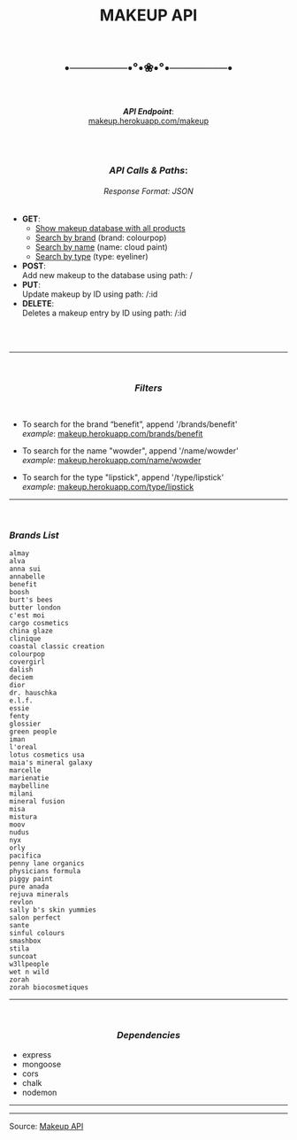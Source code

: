 <center> 

# MAKEUP API
 
<br>
  
## •───────•°•❀•°•───────•
  

<br>

### <center>

***API Endpoint***: <br> <a href="https://www.makeup.herokuapp.com/makeup" target="_blank">makeup.herokuapp.com/makeup</a> 

<br>


<br>

### <center>***API Calls & Paths***: 

###### *Response Format*: JSON

</center>

- **GET**: 
  - <a href="https://www.makeup.herokuapp.com/makeup" target="_blank">Show makeup database with all products</a>
  - <a href="https://www.makeup.herokuapp.com/makeup/brand/colourpop" target="_blank">Search by brand</a> (brand: colourpop)
  - <a href="https://www.makeup.herokuapp.com/makeup/type/eyeliner" target="_blank">Search by name</a> (name: cloud paint)
  - <a href="https://www.makeup.herokuapp.com/makeup/type/cloud paint" target="_blank">Search by type</a> (type: eyeliner)
- **POST**: <br>
  Add new makeup to the database using path: /
- **PUT**: <br>
   Update makeup by ID using path: /:id
- **DELETE**: <br>
  Deletes a makeup entry by ID using path: /:id

<br>
<center>


<br>

---
<br>

### ***Filters***

</center>

<br>

- To search for the brand “benefit”, append '/brands/benefit' <br>
*example*:
[makeup.herokuapp.com/brands/benefit](makeup.herokuapp.com/brands/benefit)

- To search for the name "wowder", append '/name/wowder' <br>
*example*:
[makeup.herokuapp.com/name/wowder](makeup.herokuapp.com/name/wowder)

- To search for the type "lipstick", append '/type/lipstick' <br>
*example*:
[makeup.herokuapp.com/type/lipstick](makeup.herokuapp.com/type/lipstick)

---
<br>

### ***Brands List***

</center>

```
almay
alva
anna sui
annabelle
benefit
boosh
burt's bees
butter london
c'est moi
cargo cosmetics
china glaze
clinique
coastal classic creation
colourpop
covergirl
dalish
deciem
dior
dr. hauschka
e.l.f.
essie
fenty
glossier
green people
iman
l'oreal
lotus cosmetics usa
maia's mineral galaxy
marcelle
marienatie
maybelline
milani
mineral fusion
misa
mistura
moov
nudus
nyx
orly
pacifica
penny lane organics
physicians formula
piggy paint
pure anada
rejuva minerals
revlon
sally b's skin yummies
salon perfect
sante
sinful colours
smashbox
stila
suncoat
w3llpeople
wet n wild
zorah
zorah biocosmetiques
```
---

<center>
<br>

### ***Dependencies***

</center>


- express
- mongoose
- cors
- chalk
- nodemon
















----
----
Source: <a href="https://www.makeup-api.herokuapp.com/" target="_blank">Makeup API</a>

